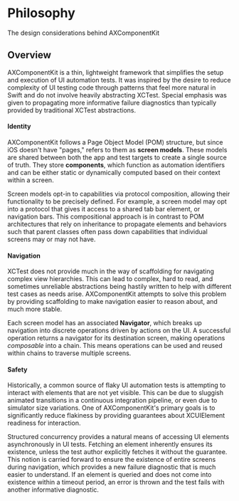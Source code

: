 # Philosophy

The design considerations behind AXComponentKit


## Overview

AXComponentKit is a thin, lightweight framework that simplifies the setup and execution of UI automation tests. It was inspired by the desire to reduce complexity of UI testing code through patterns that feel more natural in Swift and do not involve heavily abstracting XCTest. Special emphasis was given to propagating more informative failure diagnostics than typically provided by traditional XCTest abstractions.

#### Identity

AXComponentKit follows a Page Object Model (POM) structure, but since iOS doesn't have "pages," refers to them as **screen models**. These models are shared between both the app and test targets to create a single source of truth.  They store **components**, which function as automation identifiers and can be either static or dynamically computed based on their context within a screen. 

Screen models opt-in to capabilities via protocol composition, allowing their functionality to be precisely defined. For example, a screen model may opt into a protocol that gives it access to a shared tab bar element, or navigation bars. This compositional approach is in contrast to POM architectures that rely on inheritance to propagate elements and behaviors such that parent classes often pass down capabilities that individual screens may or may not have. 

#### Navigation

XCTest does not provide much in the way of scaffolding for navigating complex view hierarchies. This can lead to complex, hard to read, and sometimes unreliable abstractions being hastily written to help with different test cases as needs arise. AXComponentKit attempts to solve this problem by providing scaffolding to make navigation easier to reason about, and much more stable.

Each screen model has an associated **Navigator**, which breaks up navigation into discrete operations driven by actions on the UI. A successful operation returns a navigator for its destination screen, making operations _composable_ into a chain.  This means operations can be used and reused within chains to traverse multiple screens.

#### Safety

Historically, a common source of flaky UI automation tests is attempting to interact with elements that are not yet visible. This can be due to sluggish animated transitions in a continuous integration pipeline, or even due to simulator size variations. One of AXComponentKit's primary goals is to significantly reduce flakiness by providing guarantees about XCUIElement readiness for interaction. 

Structured concurrency provides a natural means of accessing UI elements asynchronously in UI tests. Fetching an element inherently ensures its existence, unless the test author explicitly fetches it without the guarantee. This notion is carried forward to ensure the existence of entire screens during navigation, which provides a new failure diagnostic that is much easier to understand. If an element is queried and does not come into existence within a timeout period, an error is thrown and the test fails with another informative diagnostic.


